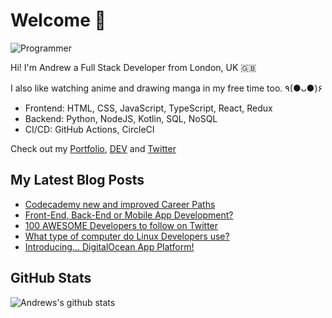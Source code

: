 # Welcome 👋

![Programmer](https://res.cloudinary.com/d74fh3kw/image/upload/v1594399766/github_x15mfs.jpg 'Programmer')

Hi! I'm Andrew a Full Stack Developer from London, UK 🇬🇧

I also like watching anime and drawing manga in my free time too. ٩(●ᴗ●)۶

- Frontend: HTML, CSS, JavaScript, TypeScript, React, Redux
- Backend: Python, NodeJS, Kotlin, SQL, NoSQL
- CI/CD: GitHub Actions, CircleCI

Check out my [Portfolio](https://andrewbaisden.com/ "Andrew Baisden's Portfolio"), [DEV](https://dev.to/andrewbaisden "Andrew Baisden's DEV") and [Twitter](https://twitter.com/andrewbaisden "Andrew Baisden's Twitter")

## My Latest Blog Posts

<!-- BLOG-POST-LIST:START -->
- [Codecademy new and improved Career Paths](https://dev.to/andrewbaisden/codecademy-new-and-improved-career-paths-3n97)
- [Front-End, Back-End or Mobile App Development?](https://dev.to/andrewbaisden/front-end-back-end-or-mobile-app-development-13jo)
- [100 AWESOME Developers to follow on Twitter](https://dev.to/andrewbaisden/100-awesome-developers-to-follow-on-twitter-43de)
- [What type of computer do Linux Developers use?](https://dev.to/andrewbaisden/what-type-of-computer-do-linux-developers-use-2eob)
- [Introducing... DigitalOcean App Platform!](https://dev.to/andrewbaisden/introducing-digitalocean-app-platform-28di)
<!-- BLOG-POST-LIST:END -->

## GitHub Stats

![Andrews's github stats](https://github-readme-stats.vercel.app/api?username=andrewbaisden&show_icons=true&theme=tokyonight)

